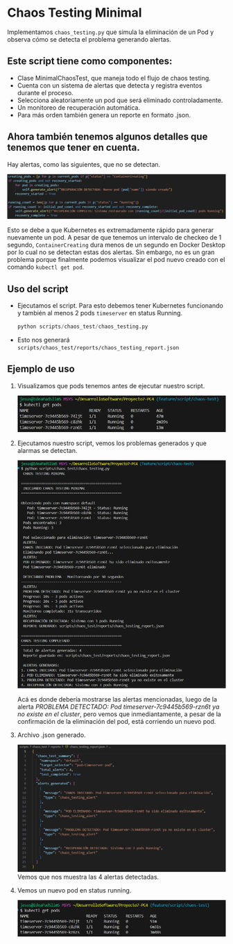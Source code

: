 # Chaos Testing Minimal

Implementamos `chaos_testing.py` que simula la eliminación de un Pod y observa cómo se detecta el problema generando alertas.

## Este script tiene como componentes:

- Clase MinimalChaosTest, que maneja todo el flujo de chaos testing.
- Cuenta con un sistema de alertas que detecta y registra eventos durante el proceso.
- Selecciona aleatoriamente un pod que será eliminado controladamente.
- Un monitoreo de recuperación automática.
- Para más orden también genera un reporte en formato .json.

## Ahora también tenemos algunos detalles que tenemos que tener en cuenta.

Hay alertas, como las siguientes, que no se detectan.

![](imgs/4.png)

Esto se debe a que Kubernetes es extremadamente rápido para generar nuevamente un pod. A pesar de que tenemos un intervalo de checkeo de 1 segundo, `ContainerCreating` dura menos de un segundo en Docker Desktop por lo cual no se detectan estas dos alertas. Sin embargo, no es un gran problema porque finalmente podemos visualizar el pod nuevo creado con el comando `kubectl get pod`.

## Uso del script

- Ejecutamos el script. Para esto debemos tener Kubernetes funcionando y también al menos 2 pods `timeserver` en status Running.

    ```py
    python scripts/chaos_test/chaos_testing.py
    ```

- Esto nos generará  `scripts/chaos_test/reports/chaos_testing_report.json`

## Ejemplo de uso

1. Visualizamos que pods tenemos antes de ejecutar nuestro script.
    
    ![](imgs/1.png)

2. Ejecutamos nuestro script, vemos los problemas generados y que alarmas se detectan.

    ![](imgs/2.png)

    Acá es donde debería mostrarse las alertas mencionadas, luego de la alerta _PROBLEMA DETECTADO: Pod timeserver-7c9445b569-rzn6t ya no existe en el cluster_, pero vemos que inmediantamente, a pesar de la confirmación de la eliminación del pod, está corriendo un nuevo pod.

3. Archivo .json generado.

    ![](imgs/5.png)
    Vemos que nos muestra las 4 alertas detectadas.

4. Vemos un nuevo pod en status running.

    ![](imgs/3.png)

